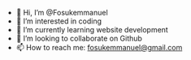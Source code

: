- 👋 Hi, I’m @Fosukemmanuel
- 👀 I’m interested in coding 
- 🌱 I’m currently learning website development 
- 💞️ I’m looking to collaborate on Github
- 📫 How to reach me: fosukemmanuel@gmail.com 

<!---
Fosukemmanuel/Fosukemmanuel is a ✨ special ✨ repository because its `README.md` (this file) appears on your GitHub profile.
You can click the Preview link to take a look at your changes.
--->
